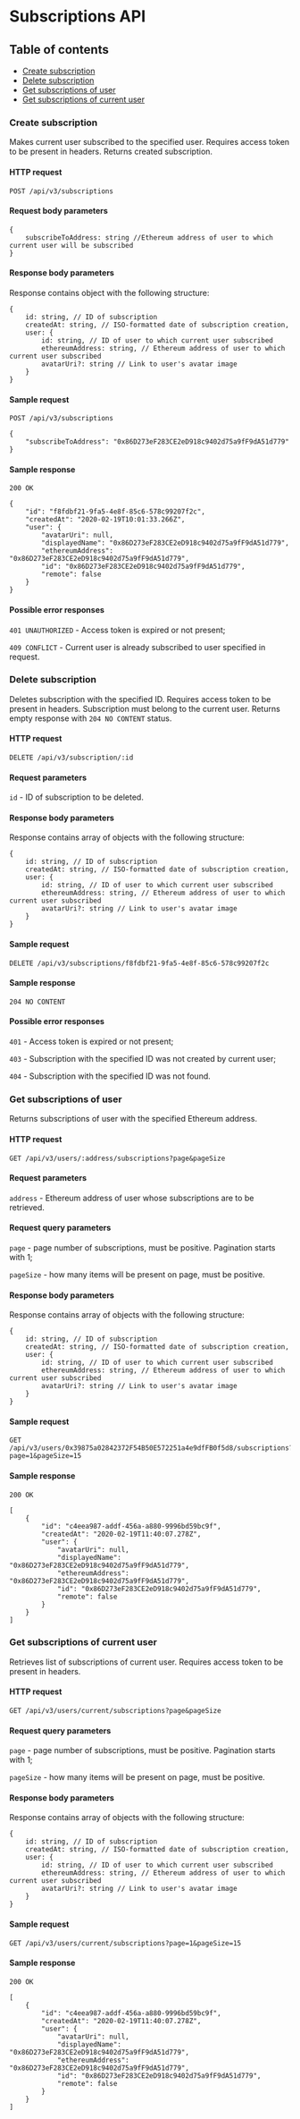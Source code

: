 # Subscriptions API

## Table of contents

- [Create subscription](#create-subscription)
- [Delete subscription](#delete-subscription)
- [Get subscriptions of user](#get-subscriptions-of-user)
- [Get subscriptions of current user](#get-subscriptions-of-current-user)

### Create subscription

Makes current user subscribed to the specified user. Requires
access token to be present in headers. Returns created subscription.

#### HTTP request

````
POST /api/v3/subscriptions
````

#### Request body parameters

````
{
	subscribeToAddress: string //Ethereum address of user to which current user will be subscribed
}
````

#### Response body parameters

Response contains object with the following structure:

````
{
    id: string, // ID of subscription
    createdAt: string, // ISO-formatted date of subscription creation,
    user: { 
        id: string, // ID of user to which current user subscribed
        ethereumAddress: string, // Ethereum address of user to which current user subscribed
        avatarUri?: string // Link to user's avatar image
    }
}
````

#### Sample request

````
POST /api/v3/subscriptions

{
	"subscribeToAddress": "0x86D273eF283CE2eD918c9402d75a9fF9dA51d779"
}
````

#### Sample response

````
200 OK 

{
    "id": "f8fdbf21-9fa5-4e8f-85c6-578c99207f2c",
    "createdAt": "2020-02-19T10:01:33.266Z",
    "user": {
        "avatarUri": null,
        "displayedName": "0x86D273eF283CE2eD918c9402d75a9fF9dA51d779",
        "ethereumAddress": "0x86D273eF283CE2eD918c9402d75a9fF9dA51d779",
        "id": "0x86D273eF283CE2eD918c9402d75a9fF9dA51d779",
        "remote": false
    }
}
````

#### Possible error responses

`401 UNAUTHORIZED` - Access token is expired or not present;

`409 CONFLICT` - Current user is already subscribed to user specified in request.

### Delete subscription

Deletes subscription with the specified ID. Requires access token to be present in headers.
Subscription must belong to the current user. Returns empty response with `204 NO CONTENT` status.

#### HTTP request

````
DELETE /api/v3/subscription/:id
````

#### Request parameters

`id` - ID of subscription to be deleted.

#### Response body parameters

Response contains array of objects with the following structure:

````
{
    id: string, // ID of subscription
    createdAt: string, // ISO-formatted date of subscription creation,
    user: { 
        id: string, // ID of user to which current user subscribed
        ethereumAddress: string, // Ethereum address of user to which current user subscribed
        avatarUri?: string // Link to user's avatar image
    }
}
````

#### Sample request

````
DELETE /api/v3/subscriptions/f8fdbf21-9fa5-4e8f-85c6-578c99207f2c
````

#### Sample response

````
204 NO CONTENT
````

#### Possible error responses

`401` - Access token is expired or not present;

`403` - Subscription with the specified ID was not created by current user;

`404` - Subscription with the specified ID was not found.


### Get subscriptions of user

Returns subscriptions of user with the specified Ethereum address.

#### HTTP request

````
GET /api/v3/users/:address/subscriptions?page&pageSize
````

#### Request parameters

`address` - Ethereum address of user whose subscriptions are to be retrieved.

#### Request query parameters

`page` - page number of subscriptions, must be positive. Pagination starts with 1;

`pageSize` - how many items will be present on page, must be positive.

#### Response body parameters

Response contains array of objects with the following structure:

````
{
    id: string, // ID of subscription
    createdAt: string, // ISO-formatted date of subscription creation,
    user: { 
        id: string, // ID of user to which current user subscribed
        ethereumAddress: string, // Ethereum address of user to which current user subscribed
        avatarUri?: string // Link to user's avatar image
    }
}
````

#### Sample request

````
GET /api/v3/users/0x39875a02842372F54B50E572251a4e9dfFB0f5d8/subscriptions?page=1&pageSize=15
````

#### Sample response

````
200 OK

[
    {
        "id": "c4eea987-addf-456a-a880-9996bd59bc9f",
        "createdAt": "2020-02-19T11:40:07.278Z",
        "user": {
            "avatarUri": null,
            "displayedName": "0x86D273eF283CE2eD918c9402d75a9fF9dA51d779",
            "ethereumAddress": "0x86D273eF283CE2eD918c9402d75a9fF9dA51d779",
            "id": "0x86D273eF283CE2eD918c9402d75a9fF9dA51d779",
            "remote": false
        }
    }
]
````

### Get subscriptions of current user

Retrieves list of subscriptions of current user. Requires access token to be present in headers.

#### HTTP request

````
GET /api/v3/users/current/subscriptions?page&pageSize
````

#### Request query parameters

`page` - page number of subscriptions, must be positive. Pagination starts with 1;

`pageSize` - how many items will be present on page, must be positive.

#### Response body parameters

Response contains array of objects with the following structure:

````
{
    id: string, // ID of subscription
    createdAt: string, // ISO-formatted date of subscription creation,
    user: { 
        id: string, // ID of user to which current user subscribed
        ethereumAddress: string, // Ethereum address of user to which current user subscribed
        avatarUri?: string // Link to user's avatar image
    }
}
````

#### Sample request

````
GET /api/v3/users/current/subscriptions?page=1&pageSize=15
````

#### Sample response

````
200 OK

[
    {
        "id": "c4eea987-addf-456a-a880-9996bd59bc9f",
        "createdAt": "2020-02-19T11:40:07.278Z",
        "user": {
            "avatarUri": null,
            "displayedName": "0x86D273eF283CE2eD918c9402d75a9fF9dA51d779",
            "ethereumAddress": "0x86D273eF283CE2eD918c9402d75a9fF9dA51d779",
            "id": "0x86D273eF283CE2eD918c9402d75a9fF9dA51d779",
            "remote": false
        }
    }
]
````
